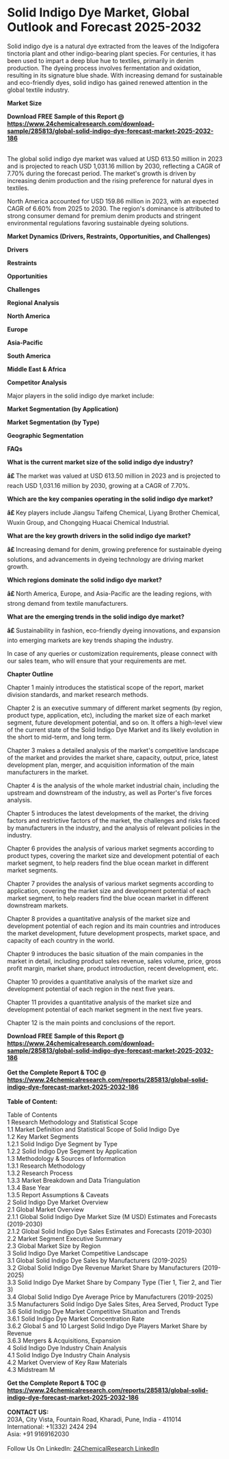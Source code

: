 <h1>Solid Indigo Dye Market, Global Outlook and Forecast 2025-2032</h1><p>Solid indigo dye is a natural dye extracted from the leaves of the Indigofera tinctoria plant and other indigo-bearing plant species. For centuries, it has been used to impart a deep blue hue to textiles, primarily in denim production. The dyeing process involves fermentation and oxidation, resulting in its signature blue shade. With increasing demand for sustainable and eco-friendly dyes, solid indigo has gained renewed attention in the global textile industry.</p><p>
<strong>Market Size</strong></p><p>
</p><div><b>Download FREE Sample of this Report @ 
            <a href="https://www.24chemicalresearch.com/download-sample/285813/global-solid-indigo-dye-forecast-market-2025-2032-186">
            https://www.24chemicalresearch.com/download-sample/285813/global-solid-indigo-dye-forecast-market-2025-2032-186</a></b></div><br><p>The global solid indigo dye market was valued at USD 613.50 million in 2023 and is projected to reach USD 1,031.16 million by 2030, reflecting a CAGR of 7.70% during the forecast period. The market's growth is driven by increasing denim production and the rising preference for natural dyes in textiles.</p><p>
</p><p>North America accounted for USD 159.86 million in 2023, with an expected CAGR of 6.60% from 2025 to 2030. The region's dominance is attributed to strong consumer demand for premium denim products and stringent environmental regulations favoring sustainable dyeing solutions.</p><p>
<strong>Market Dynamics (Drivers, Restraints, Opportunities, and Challenges)</strong></p><p>
<strong>Drivers</strong></p><p>
</p><p>
<strong>Restraints</strong></p><p>
</p><p>
<strong>Opportunities</strong></p><p>
</p><p>
<strong>Challenges</strong></p><p>
</p><p>
<strong>Regional Analysis</strong></p><p>
<strong>North America</strong></p><p>
</p><p>
<strong>Europe</strong></p><p>
</p><p>
<strong>Asia-Pacific</strong></p><p>
</p><p>
<strong>South America</strong></p><p>
</p><p>
<strong>Middle East &amp; Africa</strong></p><p>
</p><p>
<strong>Competitor Analysis</strong></p><p>
</p><p>Major players in the solid indigo dye market include:</p><p>
</p><p>
<strong>Market Segmentation (by Application)</strong></p><p>
</p><p>
<strong>Market Segmentation (by Type)</strong></p><p>
</p><p>
<strong>Geographic Segmentation</strong></p><p>
</p><p>
<strong>FAQs</strong></p><p>
<strong>What is the current market size of the solid indigo dye industry?</strong></p><p>
</p><p><strong>â£ </strong>The market was valued at USD 613.50 million in 2023 and is projected to reach USD 1,031.16 million by 2030, growing at a CAGR of 7.70%.</p><p>
<strong>Which are the key companies operating in the solid indigo dye market?</strong></p><p>
</p><p><strong>â£ </strong>Key players include Jiangsu Taifeng Chemical, Liyang Brother Chemical, Wuxin Group, and Chongqing Huacai Chemical Industrial.</p><p>
<strong>What are the key growth drivers in the solid indigo dye market?</strong></p><p>
</p><p><strong>â£ </strong>Increasing demand for denim, growing preference for sustainable dyeing solutions, and advancements in dyeing technology are driving market growth.</p><p>
<strong>Which regions dominate the solid indigo dye market?</strong></p><p>
</p><p><strong>â£ </strong>North America, Europe, and Asia-Pacific are the leading regions, with strong demand from textile manufacturers.</p><p>
<strong>What are the emerging trends in the solid indigo dye market?</strong></p><p>
</p><p><strong>â£ </strong>Sustainability in fashion, eco-friendly dyeing innovations, and expansion into emerging markets are key trends shaping the industry.</p><p>
</p><p>
</p><p>
In case of any queries or customization requirements, please connect with our sales team, who will ensure that your requirements are met.</p><p>
<strong>Chapter Outline</strong></p><p>
Chapter 1 mainly introduces the statistical scope of the report, market division standards, and market research methods.</p><p>
Chapter 2 is an executive summary of different market segments (by region, product type, application, etc), including the market size of each market segment, future development potential, and so on. It offers a high-level view of the current state of the Solid Indigo Dye Market and its likely evolution in the short to mid-term, and long term.</p><p>
Chapter 3 makes a detailed analysis of the market's competitive landscape of the market and provides the market share, capacity, output, price, latest development plan, merger, and acquisition information of the main manufacturers in the market.</p><p>
Chapter 4 is the analysis of the whole market industrial chain, including the upstream and downstream of the industry, as well as Porter's five forces analysis.</p><p>
Chapter 5 introduces the latest developments of the market, the driving factors and restrictive factors of the market, the challenges and risks faced by manufacturers in the industry, and the analysis of relevant policies in the industry.</p><p>
Chapter 6 provides the analysis of various market segments according to product types, covering the market size and development potential of each market segment, to help readers find the blue ocean market in different market segments.</p><p>
Chapter 7 provides the analysis of various market segments according to application, covering the market size and development potential of each market segment, to help readers find the blue ocean market in different downstream markets.</p><p>
Chapter 8 provides a quantitative analysis of the market size and development potential of each region and its main countries and introduces the market development, future development prospects, market space, and capacity of each country in the world.</p><p>
Chapter 9 introduces the basic situation of the main companies in the market in detail, including product sales revenue, sales volume, price, gross profit margin, market share, product introduction, recent development, etc.</p><p>
Chapter 10 provides a quantitative analysis of the market size and development potential of each region in the next five years.</p><p>
Chapter 11 provides a quantitative analysis of the market size and development potential of each market segment in the next five years.</p><p>
Chapter 12 is the main points and conclusions of the report.</p><div><b>Download FREE Sample of this Report @ 
            <a href="https://www.24chemicalresearch.com/download-sample/285813/global-solid-indigo-dye-forecast-market-2025-2032-186">
            https://www.24chemicalresearch.com/download-sample/285813/global-solid-indigo-dye-forecast-market-2025-2032-186</a></b></div><br><div><b>Get the Complete Report & TOC @ 
            <a href="https://www.24chemicalresearch.com/reports/285813/global-solid-indigo-dye-forecast-market-2025-2032-186">
            https://www.24chemicalresearch.com/reports/285813/global-solid-indigo-dye-forecast-market-2025-2032-186</a></b></div><br>
            <b>Table of Content:</b><p>Table of Contents<br />
1 Research Methodology and Statistical Scope<br />
1.1 Market Definition and Statistical Scope of Solid Indigo Dye<br />
1.2 Key Market Segments<br />
1.2.1 Solid Indigo Dye Segment by Type<br />
1.2.2 Solid Indigo Dye Segment by Application<br />
1.3 Methodology & Sources of Information<br />
1.3.1 Research Methodology<br />
1.3.2 Research Process<br />
1.3.3 Market Breakdown and Data Triangulation<br />
1.3.4 Base Year<br />
1.3.5 Report Assumptions & Caveats<br />
2 Solid Indigo Dye Market Overview<br />
2.1 Global Market Overview<br />
2.1.1 Global Solid Indigo Dye Market Size (M USD) Estimates and Forecasts (2019-2030)<br />
2.1.2 Global Solid Indigo Dye Sales Estimates and Forecasts (2019-2030)<br />
2.2 Market Segment Executive Summary<br />
2.3 Global Market Size by Region<br />
3 Solid Indigo Dye Market Competitive Landscape<br />
3.1 Global Solid Indigo Dye Sales by Manufacturers (2019-2025)<br />
3.2 Global Solid Indigo Dye Revenue Market Share by Manufacturers (2019-2025)<br />
3.3 Solid Indigo Dye Market Share by Company Type (Tier 1, Tier 2, and Tier 3)<br />
3.4 Global Solid Indigo Dye Average Price by Manufacturers (2019-2025)<br />
3.5 Manufacturers Solid Indigo Dye Sales Sites, Area Served, Product Type<br />
3.6 Solid Indigo Dye Market Competitive Situation and Trends<br />
3.6.1 Solid Indigo Dye Market Concentration Rate<br />
3.6.2 Global 5 and 10 Largest Solid Indigo Dye Players Market Share by Revenue<br />
3.6.3 Mergers & Acquisitions, Expansion<br />
4 Solid Indigo Dye Industry Chain Analysis<br />
4.1 Solid Indigo Dye Industry Chain Analysis<br />
4.2 Market Overview of Key Raw Materials<br />
4.3 Midstream M</p><div><b>Get the Complete Report & TOC @ 
            <a href="https://www.24chemicalresearch.com/reports/285813/global-solid-indigo-dye-forecast-market-2025-2032-186">
            https://www.24chemicalresearch.com/reports/285813/global-solid-indigo-dye-forecast-market-2025-2032-186</a></b></div><br><b>CONTACT US:</b><br>
            203A, City Vista, Fountain Road, Kharadi, Pune, India - 411014<br>
            International: +1(332) 2424 294<br>
            Asia: +91 9169162030 <br><br>
            Follow Us On LinkedIn: <a href="https://www.linkedin.com/company/24chemicalresearch/">24ChemicalResearch LinkedIn</a>